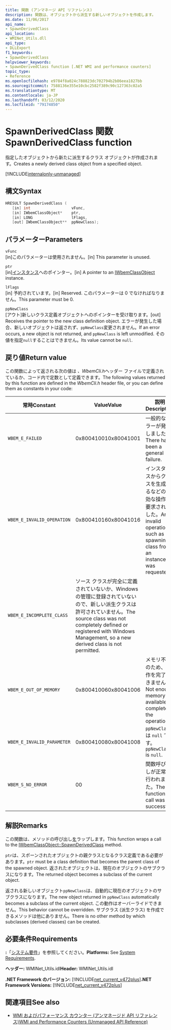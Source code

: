 ```yaml
---
title: 関数 (アンマネージ API リファレンス)
description: 関数は、オブジェクトから派生する新しいオブジェクトを作成します。
ms.date: 11/06/2017
api_name:
- SpawnDerivedClass
api_location:
- WMINet_Utils.dll
api_type:
- DLLExport
f1_keywords:
- SpawnDerivedClass
helpviewer_keywords:
- SpawnDerivedClass function [.NET WMI and performance counters]
topic_type:
- Reference
ms.openlocfilehash: e9784f8a024c788823dc702794b2b86eea1827bb
ms.sourcegitcommit: 7588136e355e10cbc2582f389c90c127363c02a5
ms.translationtype: MT
ms.contentlocale: ja-JP
ms.lasthandoff: 03/12/2020
ms.locfileid: "79174850"
---
```

# <a name="spawnderivedclass-function"></a><span data-ttu-id="56693-103">SpawnDerivedClass 関数</span><span class="sxs-lookup"><span data-stu-id="56693-103">SpawnDerivedClass function</span></span>
<span data-ttu-id="56693-104">指定したオブジェクトから新たに派生するクラス オブジェクトが作成されます。</span><span class="sxs-lookup"><span data-stu-id="56693-104">Creates a newly derived class object from a specified object.</span></span>
  
[!INCLUDE[internalonly-unmanaged](../../../../includes/internalonly-unmanaged.md)]
  
## <a name="syntax"></a><span data-ttu-id="56693-105">構文</span><span class="sxs-lookup"><span data-stu-id="56693-105">Syntax</span></span>  
  
```cpp  
HRESULT SpawnDerivedClass (
   [in] int                  vFunc,
   [in] IWbemClassObject*    ptr,
   [in] LONG                 lFlags,
   [out] IWbemClassObject**  ppNewClass);
```  

## <a name="parameters"></a><span data-ttu-id="56693-106">パラメーター</span><span class="sxs-lookup"><span data-stu-id="56693-106">Parameters</span></span>

`vFunc`  
<span data-ttu-id="56693-107">[in]このパラメーターは使用されません。</span><span class="sxs-lookup"><span data-stu-id="56693-107">[in] This parameter is unused.</span></span>

`ptr`  
<span data-ttu-id="56693-108">[in][インスタンス](/windows/desktop/api/wbemcli/nn-wbemcli-iwbemclassobject)へのポインター。</span><span class="sxs-lookup"><span data-stu-id="56693-108">[in] A pointer to an [IWbemClassObject](/windows/desktop/api/wbemcli/nn-wbemcli-iwbemclassobject) instance.</span></span>

`lFlags`  
<span data-ttu-id="56693-109">[in] 予約されています。</span><span class="sxs-lookup"><span data-stu-id="56693-109">[in] Reserved.</span></span> <span data-ttu-id="56693-110">このパラメーターは 0 でなければなりません。</span><span class="sxs-lookup"><span data-stu-id="56693-110">This parameter must be 0.</span></span>

`ppNewClass`  
<span data-ttu-id="56693-111">[アウト]新しいクラス定義オブジェクトへのポインターを受け取ります。</span><span class="sxs-lookup"><span data-stu-id="56693-111">[out] Receives the pointer to the new class definition object.</span></span> <span data-ttu-id="56693-112">エラーが発生した場合、新しいオブジェクトは返されず、`ppNewClass`変更されません。</span><span class="sxs-lookup"><span data-stu-id="56693-112">If an error occurs, a new object is not returned, and `ppNewClass` is left unmodified.</span></span> <span data-ttu-id="56693-113">その値を指定`null`することはできません。</span><span class="sxs-lookup"><span data-stu-id="56693-113">Its value cannot be `null`.</span></span>

## <a name="return-value"></a><span data-ttu-id="56693-114">戻り値</span><span class="sxs-lookup"><span data-stu-id="56693-114">Return value</span></span>

<span data-ttu-id="56693-115">この関数によって返される次の値は *、WbemCli.h*ヘッダー ファイルで定義されているか、コード内で定数として定義できます。</span><span class="sxs-lookup"><span data-stu-id="56693-115">The following values returned by this function are defined in the *WbemCli.h* header file, or you can define them as constants in your code:</span></span>

|<span data-ttu-id="56693-116">常時</span><span class="sxs-lookup"><span data-stu-id="56693-116">Constant</span></span>  |<span data-ttu-id="56693-117">Value</span><span class="sxs-lookup"><span data-stu-id="56693-117">Value</span></span>  |<span data-ttu-id="56693-118">説明</span><span class="sxs-lookup"><span data-stu-id="56693-118">Description</span></span>  |
|---------|---------|---------|
| `WBEM_E_FAILED` | <span data-ttu-id="56693-119">0x80041001</span><span class="sxs-lookup"><span data-stu-id="56693-119">0x80041001</span></span> | <span data-ttu-id="56693-120">一般的なエラーが発生しました。</span><span class="sxs-lookup"><span data-stu-id="56693-120">There has been a general failure.</span></span> |
| `WBEM_E_INVALID_OPERATION` | <span data-ttu-id="56693-121">0x80041016</span><span class="sxs-lookup"><span data-stu-id="56693-121">0x80041016</span></span> | <span data-ttu-id="56693-122">インスタンスからクラスを生成するなどの無効な操作が要求されました。</span><span class="sxs-lookup"><span data-stu-id="56693-122">An invalid operation, such as spawning a class from an instance, was requested.</span></span> |
| `WBEM_E_INCOMPLETE_CLASS` | <span data-ttu-id="56693-123">ソース クラスが完全に定義されていないか、Windows の管理に登録されていないので、新しい派生クラスは許可されていません。</span><span class="sxs-lookup"><span data-stu-id="56693-123">The source class was not completely defined or registered with Windows Management, so a new derived class is not permitted.</span></span> |
| `WBEM_E_OUT_OF_MEMORY` | <span data-ttu-id="56693-124">0x80041006</span><span class="sxs-lookup"><span data-stu-id="56693-124">0x80041006</span></span> | <span data-ttu-id="56693-125">メモリ不足のため、操作を完了できません。</span><span class="sxs-lookup"><span data-stu-id="56693-125">Not enough memory is available to complete the operation.</span></span> |
| `WBEM_E_INVALID_PARAMETER` | <span data-ttu-id="56693-126">0x80041008</span><span class="sxs-lookup"><span data-stu-id="56693-126">0x80041008</span></span> | <span data-ttu-id="56693-127">`ppNewClass` は `null` です。</span><span class="sxs-lookup"><span data-stu-id="56693-127">`ppNewClass` is `null`.</span></span> |
| `WBEM_S_NO_ERROR` | <span data-ttu-id="56693-128">0</span><span class="sxs-lookup"><span data-stu-id="56693-128">0</span></span> | <span data-ttu-id="56693-129">関数呼び出しが正常に行われました。</span><span class="sxs-lookup"><span data-stu-id="56693-129">The function call was successful.</span></span>  |
  
## <a name="remarks"></a><span data-ttu-id="56693-130">解説</span><span class="sxs-lookup"><span data-stu-id="56693-130">Remarks</span></span>

<span data-ttu-id="56693-131">この関数は、メソッドの呼び出し[を](/windows/desktop/api/wbemcli/nf-wbemcli-iwbemclassobject-clone)ラップします。</span><span class="sxs-lookup"><span data-stu-id="56693-131">This function wraps a call to the [IWbemClassObject::SpawnDerivedClass](/windows/desktop/api/wbemcli/nf-wbemcli-iwbemclassobject-clone) method.</span></span>

<span data-ttu-id="56693-132">`ptr`は、スポーンされたオブジェクトの親クラスとなるクラス定義である必要があります。</span><span class="sxs-lookup"><span data-stu-id="56693-132">`ptr` must be a class definition that becomes the parent class of the spawned object.</span></span> <span data-ttu-id="56693-133">返されたオブジェクトは、現在のオブジェクトのサブクラスになります。</span><span class="sxs-lookup"><span data-stu-id="56693-133">The returned object becomes a subclass of the current object.</span></span>

<span data-ttu-id="56693-134">返される新しいオブジェクト`ppNewClass`は、自動的に現在のオブジェクトのサブクラスになります。</span><span class="sxs-lookup"><span data-stu-id="56693-134">The new object returned in `ppNewClass` automatically becomes a subclass of the current object.</span></span> <span data-ttu-id="56693-135">この動作はオーバーライドできません。</span><span class="sxs-lookup"><span data-stu-id="56693-135">This behavior cannot be overridden.</span></span> <span data-ttu-id="56693-136">サブクラス (派生クラス) を作成できるメソッドは他にありません。</span><span class="sxs-lookup"><span data-stu-id="56693-136">There is no other method by which subclasses (derived classes) can be created.</span></span>

## <a name="requirements"></a><span data-ttu-id="56693-137">必要条件</span><span class="sxs-lookup"><span data-stu-id="56693-137">Requirements</span></span>  
 <span data-ttu-id="56693-138">**:**「[システム要件](../../get-started/system-requirements.md)」を参照してください。</span><span class="sxs-lookup"><span data-stu-id="56693-138">**Platforms:** See [System Requirements](../../get-started/system-requirements.md).</span></span>  
  
 <span data-ttu-id="56693-139">**ヘッダー:** WMINet_Utils.idl</span><span class="sxs-lookup"><span data-stu-id="56693-139">**Header:** WMINet_Utils.idl</span></span>  
  
 <span data-ttu-id="56693-140">**.NET Framework のバージョン:** [!INCLUDE[net_current_v472plus](../../../../includes/net-current-v472plus.md)]</span><span class="sxs-lookup"><span data-stu-id="56693-140">**.NET Framework Versions:** [!INCLUDE[net_current_v472plus](../../../../includes/net-current-v472plus.md)]</span></span>  
  
## <a name="see-also"></a><span data-ttu-id="56693-141">関連項目</span><span class="sxs-lookup"><span data-stu-id="56693-141">See also</span></span>

- [<span data-ttu-id="56693-142">WMI およびパフォーマンス カウンター (アンマネージド API リファレンス)</span><span class="sxs-lookup"><span data-stu-id="56693-142">WMI and Performance Counters (Unmanaged API Reference)</span></span>](index.md)
